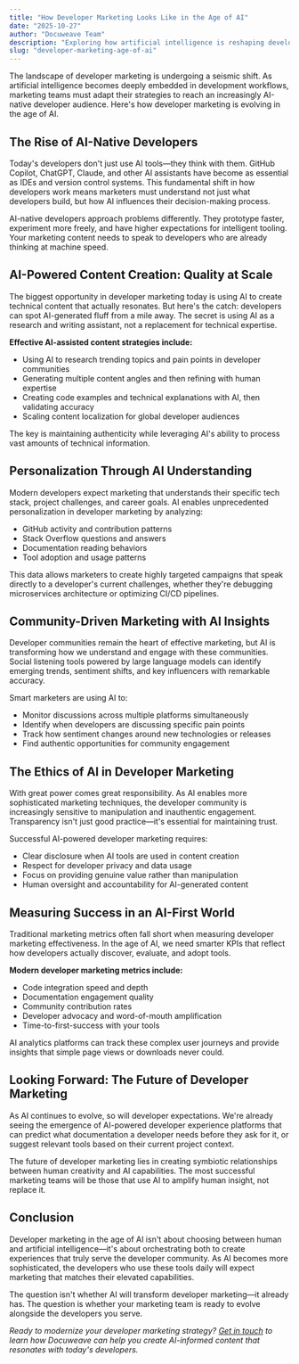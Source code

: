 ```yaml
---
title: "How Developer Marketing Looks Like in the Age of AI"
date: "2025-10-27"
author: "Docuweave Team"
description: "Exploring how artificial intelligence is reshaping developer marketing strategies, from AI-powered content creation to understanding AI-native developers."
slug: "developer-marketing-age-of-ai"
---
```


The landscape of developer marketing is undergoing a seismic shift. As artificial intelligence becomes deeply embedded in development workflows, marketing teams must adapt their strategies to reach an increasingly AI-native developer audience. Here's how developer marketing is evolving in the age of AI.

## The Rise of AI-Native Developers

Today's developers don't just use AI tools—they think with them. GitHub Copilot, ChatGPT, Claude, and other AI assistants have become as essential as IDEs and version control systems. This fundamental shift in how developers work means marketers must understand not just what developers build, but how AI influences their decision-making process.

AI-native developers approach problems differently. They prototype faster, experiment more freely, and have higher expectations for intelligent tooling. Your marketing content needs to speak to developers who are already thinking at machine speed.

## AI-Powered Content Creation: Quality at Scale

The biggest opportunity in developer marketing today is using AI to create technical content that actually resonates. But here's the catch: developers can spot AI-generated fluff from a mile away. The secret is using AI as a research and writing assistant, not a replacement for technical expertise.

**Effective AI-assisted content strategies include:**

- Using AI to research trending topics and pain points in developer communities
- Generating multiple content angles and then refining with human expertise
- Creating code examples and technical explanations with AI, then validating accuracy
- Scaling content localization for global developer audiences

The key is maintaining authenticity while leveraging AI's ability to process vast amounts of technical information.

## Personalization Through AI Understanding

Modern developers expect marketing that understands their specific tech stack, project challenges, and career goals. AI enables unprecedented personalization in developer marketing by analyzing:

- GitHub activity and contribution patterns
- Stack Overflow questions and answers
- Documentation reading behaviors
- Tool adoption and usage patterns

This data allows marketers to create highly targeted campaigns that speak directly to a developer's current challenges, whether they're debugging microservices architecture or optimizing CI/CD pipelines.

## Community-Driven Marketing with AI Insights

Developer communities remain the heart of effective marketing, but AI is transforming how we understand and engage with these communities. Social listening tools powered by large language models can identify emerging trends, sentiment shifts, and key influencers with remarkable accuracy.

Smart marketers are using AI to:

- Monitor discussions across multiple platforms simultaneously
- Identify when developers are discussing specific pain points
- Track how sentiment changes around new technologies or releases
- Find authentic opportunities for community engagement

## The Ethics of AI in Developer Marketing

With great power comes great responsibility. As AI enables more sophisticated marketing techniques, the developer community is increasingly sensitive to manipulation and inauthentic engagement. Transparency isn't just good practice—it's essential for maintaining trust.

Successful AI-powered developer marketing requires:

- Clear disclosure when AI tools are used in content creation
- Respect for developer privacy and data usage
- Focus on providing genuine value rather than manipulation
- Human oversight and accountability for AI-generated content

## Measuring Success in an AI-First World

Traditional marketing metrics often fall short when measuring developer marketing effectiveness. In the age of AI, we need smarter KPIs that reflect how developers actually discover, evaluate, and adopt tools.

**Modern developer marketing metrics include:**

- Code integration speed and depth
- Documentation engagement quality
- Community contribution rates
- Developer advocacy and word-of-mouth amplification
- Time-to-first-success with your tools

AI analytics platforms can track these complex user journeys and provide insights that simple page views or downloads never could.

## Looking Forward: The Future of Developer Marketing

As AI continues to evolve, so will developer expectations. We're already seeing the emergence of AI-powered developer experience platforms that can predict what documentation a developer needs before they ask for it, or suggest relevant tools based on their current project context.

The future of developer marketing lies in creating symbiotic relationships between human creativity and AI capabilities. The most successful marketing teams will be those that use AI to amplify human insight, not replace it.

## Conclusion

Developer marketing in the age of AI isn't about choosing between human and artificial intelligence—it's about orchestrating both to create experiences that truly serve the developer community. As AI becomes more sophisticated, the developers who use these tools daily will expect marketing that matches their elevated capabilities.

The question isn't whether AI will transform developer marketing—it already has. The question is whether your marketing team is ready to evolve alongside the developers you serve.

*Ready to modernize your developer marketing strategy? [Get in touch](/contact) to learn how Docuweave can help you create AI-informed content that resonates with today's developers.*